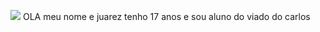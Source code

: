 ![](https://assets.portalleodias.com/2024/04/vampetasso-a-trolagem-brasileira-contra-o-preconceito-sofrido-por-vin.web)
OLA meu nome e juarez tenho 17 anos e sou aluno do viado do carlos
